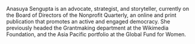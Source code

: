 Anasuya Sengupta is an advocate, strategist, and storyteller, currently on the
Board of Directors of the Nonprofit Quarterly, an online and print publication
that promotes an active and engaged democracy. She previously headed the
Grantmaking department at the Wikimedia Foundation, and the Asia Pacific
portfolio at the Global Fund for Women.
